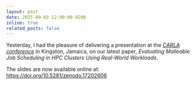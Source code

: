 ```yaml
---
layout: post
date: 2025-09-03 12:00:00-0200
inline: true
related_posts: false
---
```


Yesterday, I had the pleasure of delivering a presentation at the _[CARLA conference](https://carlaconference.org)_ in Kingston, Jamaica, on our latest paper, *Evaluating Malleable Job Scheduling in HPC Clusters Using Real-World Workloads*.

The slides are now available online at: https://doi.org/10.5281/zenodo.17202606
